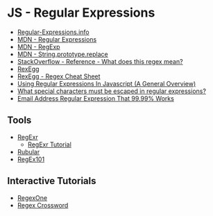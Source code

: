 JS - Regular Expressions
=========================

- [Regular-Expressions.info](http://www.regular-expressions.info/)
- [MDN - Regular Expressions](https://developer.mozilla.org/en-US/docs/Web/JavaScript/Guide/Regular_Expressions)
- [MDN - RegExp](https://developer.mozilla.org/en/docs/Web/JavaScript/Reference/Global_Objects/RegExp)
- [MDN - String.prototype.replace](https://developer.mozilla.org/en-US/docs/Web/JavaScript/Reference/Global_Objects/String/replace)
- [StackOverflow - Reference - What does this regex mean?](http://stackoverflow.com/questions/22937618/reference-what-does-this-regex-mean/22944075)
- [RexEgg](http://www.rexegg.com/)
- [RexEgg - Regex Cheat Sheet](http://www.rexegg.com/regex-quickstart.html)
- [Using Regular Expressions In Javascript (A General Overview)](https://www.bennadel.com/blog/1742-using-regular-expressions-in-javascript-a-general-overview.htm)
- [What special characters must be escaped in regular expressions?](http://stackoverflow.com/questions/399078/what-special-characters-must-be-escaped-in-regular-expressions)
- [Email Address Regular Expression That 99.99% Works](http://emailregex.com/)

Tools
------

- [RegExr](http://www.regexr.com/)
  - [RegExr Tutorial](http://youtu.be/fOH62XXGdLs)
- [Rubular](http://rubular.com/)
- [RegEx101](https://regex101.com/)

Interactive Tutorials
----------------------

- [RegexOne](https://regexone.com/)
- [Regex Cross­word](https://regexcrossword.com/)

